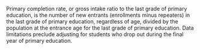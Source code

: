 Primary completion rate, or gross intake ratio to the last grade of primary education, is the number of new entrants (enrollments minus repeaters) in the last grade of primary education, regardless of age, divided by the population at the entrance age for the last grade of primary education. Data limitations preclude adjusting for students who drop out during the final year of primary education.